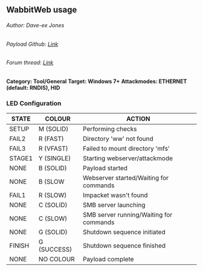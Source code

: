 ## WabbitWeb usage
###### Author: Dave-ee Jones
###### Payload Github: [Link](https://github.com/Dave-ee/WabbitWeb)
###### Forum thread: [Link](https://forums.hak5.org/index.php?/topic/40941-payload-wabbitweb/)

**Category: Tool/General**
**Target: Windows 7+**
**Attackmodes: ETHERNET (default: RNDIS), HID**

### LED Configuration
| STATE  | COLOUR      | ACTION                                  |
| ------ | ----------- | --------------------------------------- |
| SETUP  | M (SOLID)   | Performing checks                       |
| FAIL2  | R (FAST)    | Directory 'ww' not found                |
| FAIL3  | R (VFAST)   | Failed to mount directory 'mfs'         |
| STAGE1 | Y (SINGLE)  | Starting webserver/attackmode           |
| NONE   | B (SOLID)   | Payload started                         |
| NONE   | B (SLOW     | Webserver started/Waiting for commands  |
| FAIL1  | R (SLOW)    | Impacket wasn't found                   |
| NONE   | C (SOLID)   | SMB server launching                    |
| NONE   | C (SLOW)    | SMB server running/Waiting for commands |
| NONE   | G (SOLID)   | Shutdown sequence initiated             |
| FINISH | G (SUCCESS) | Shutdown sequence finished              |
| NONE   | NO COLOUR   | Payload complete                        |
